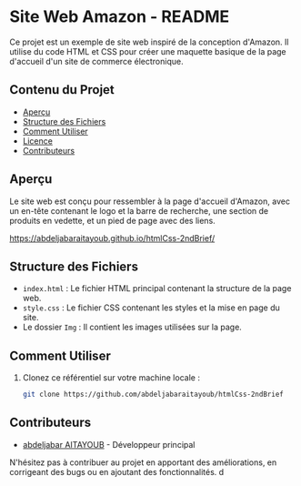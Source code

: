 # Site Web Amazon - README

Ce projet est un exemple de site web inspiré de la conception d'Amazon. Il utilise du code HTML et CSS pour créer une maquette basique de la page d'accueil d'un site de commerce électronique.

## Contenu du Projet

- [Aperçu](#aperçu)
- [Structure des Fichiers](#structure-des-fichiers)
- [Comment Utiliser](#comment-utiliser)
- [Licence](#licence)
- [Contributeurs](#contributeurs)

## Aperçu

Le site web est conçu pour ressembler à la page d'accueil d'Amazon, avec un en-tête contenant le logo et la barre de recherche, une section de produits en vedette, et un pied de page avec des liens.

https://abdeljabaraitayoub.github.io/htmlCss-2ndBrief/

## Structure des Fichiers

- `index.html` : Le fichier HTML principal contenant la structure de la page web.
- `style.css` : Le fichier CSS contenant les styles et la mise en page du site.
- Le dossier `Img` : Il contient les images utilisées sur la page.

## Comment Utiliser

1. Clonez ce référentiel sur votre machine locale :

   ```bash
   git clone https://github.com/abdeljabaraitayoub/htmlCss-2ndBrief
   ```

## Contributeurs

- [abdeljabar AITAYOUB](https://github.com/abdeljabaraitayoub) - Développeur principal

N'hésitez pas à contribuer au projet en apportant des améliorations, en corrigeant des bugs ou en ajoutant des fonctionnalités.
d